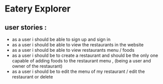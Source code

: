 # Eatery Explorer

## user stories :

* as a user i should be able to sign up and sign in 
* as a user i should be able to view the restaurants in the website 
* as a user i should be able to view restaurants menu / foods 
* as a user i should be to create a restaurant and should be the only one capable of adding foods to the restaurant menu , (being a user and owner of the restaurant)
* as a user i should be to edit the menu of my restaurant / edit the restaurant or delete 
